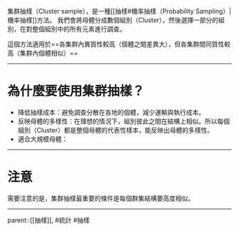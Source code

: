 集群抽樣（Cluster sample），是一種[[抽樣#機率抽樣（Probability Sampling）|機率抽樣]]方法。
我們會將母體分成數個組別（Cluster），然後選擇一部分的組別，在對整個組別中的所有元素進行調查。

這個方法適用於==各集群內異質性較高（個體之間差異大），但各集群間同質性較高（集群內個體相似）==
- - -
# 為什麼要使用集群抽樣？
- 降低抽樣成本：避免調查分散在各地的個體，減少運輸與執行成本。
- 反映母體的多樣性：在理想的情況下，組別彼此之間在結構上相似。所以每個組別（Cluster）都是整個母體的代表性樣本，能反映出母體的多樣性。
- 適合大規模母體：
- - -
# 注意
需要注意的是，集群抽樣最重要的條件是每個群集結構要高度相似。
- - -
parent::[[抽樣]],
#統計 #抽樣
